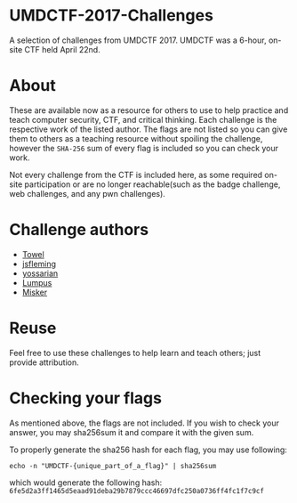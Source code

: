 # UMDCTF-2017-Challenges
A selection of challenges from UMDCTF 2017. UMDCTF was a 6-hour, on-site CTF held April 22nd.

# About
These are available now as a resource for others to use to help practice and teach computer security, CTF, and critical thinking.
Each challenge is the respective work of the listed author. The flags are not listed so you can give them to others as a teaching resource
without spoiling the challenge, however the `SHA-256` sum of every flag is included so you can check your work.

Not every challenge from the CTF is included here, as some required on-site participation or are no longer reachable(such as the badge challenge, web challenges, and any pwn challenges).

# Challenge authors
  * [Towel](https://www.twitter.com/0xTowel)
  * [jsfleming](https://jsfleming.github.io)
  * [yossarian](https://github.com/woodruffw)
  * [Lumpus](https://github.com/1umpus)
  * [Misker](https://github.com/Miskerest)

# Reuse
Feel free to use these challenges to help learn and teach others; just provide attribution. 

# Checking your flags
As mentioned above, the flags are not included. If you wish to check your answer, you may sha256sum it and compare it with the given sum.

To properly generate the sha256 hash for each flag, you may use following:

    echo -n "UMDCTF-{unique_part_of_a_flag}" | sha256sum

which would generate the following hash: `6fe5d2a3ff1465d5eaad91deba29b7879ccc46697dfc250a0736ff4fc1f7c9cf`
